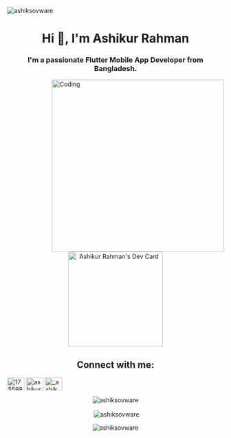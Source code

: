<p align="left"> <img src="https://komarev.com/ghpvc/?username=ashiksovware&label=Profile%20views&color=0e75b6&style=flat" alt="ashiksovware" /> </p>
<p align="center">
<h1 align="center">Hi 👋, I'm Ashikur Rahman</h1>
<h3 align="center">I'm a passionate Flutter Mobile App Developer from Bangladesh.</h3>
<img align="right" alt="Coding" width="400" src="https://cdn.dribbble.com/users/1162077/screenshots/3848914/programmer.gif">

<p align="center"> <a href="https://app.daily.dev/AshikExlac"><img src="https://api.daily.dev/devcards/5c9b886c694048b4a04e84bb881c7e6c.png?r=2ui" width="220" alt="Ashikur Rahman's Dev Card"/></a> </p>

<p align="center">
<h2 align="center">Connect with me:</h2>
<a href="https://stackoverflow.com/users/17559838" target="blank"><img align="center" src="https://raw.githubusercontent.com/rahuldkjain/github-profile-readme-generator/master/src/images/icons/Social/stack-overflow.svg" alt="17559838" height="30" width="40" /></a>
<a href="https://fb.com/ashikur.rohmanko" target="blank"><img align="center" src="https://raw.githubusercontent.com/rahuldkjain/github-profile-readme-generator/master/src/images/icons/Social/facebook.svg" alt="ashikur.rohmanko" height="30" width="40" /></a>
<a href="https://instagram.com/_ashik__rahman" target="blank"><img align="center" src="https://raw.githubusercontent.com/rahuldkjain/github-profile-readme-generator/master/src/images/icons/Social/instagram.svg" alt="_ashik__rahman" height="30" width="40" /></a>
</p>

<p align="center"><img align="center" src="https://github-readme-stats.vercel.app/api/top-langs?username=ashiksovware&show_icons=true&locale=en&layout=compact" alt="ashiksovware" /></p>
<p align="center">&nbsp;<img align="center" src="https://github-readme-stats.vercel.app/api?username=ashiksovware&show_icons=true&locale=en" alt="ashiksovware" /></p>
<p align="center"><img align="center" src="https://github-readme-streak-stats.herokuapp.com/?user=ashiksovware&" alt="ashiksovware" /></p>
